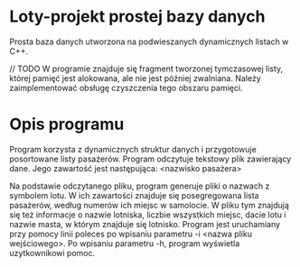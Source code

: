 # Loty-projekt prostej bazy danych
 Prosta baza danych utworzona na podwieszanych dynamicznych listach w C++.

// TODO W programie znajduje się fragment tworzonej tymczasowej listy, której pamięć jest alokowana, ale nie jest później zwalniana. Należy zaimplementować obsługę czyszczenia tego obszaru pamięci.

# Opis programu

Program korzysta z dynamicznych struktur danych i przygotowuje posortowane listy pasażerów. Program odczytuje tekstowy plik zawierający dane. Jego zawartość jest następująca:
<symbol lotu> <lotnisko startowe> <data lotu> <nazwisko pasażera> <nr miejsca>
 
Na podstawie odczytanego pliku, program generuje pliki o nazwach z symbolem lotu. W ich zawartości znajduje się posegregowana lista pasażerów, według numerów ich miejsc w samolocie. W pliku tym znajdują się też informacje o nazwie lotniska, liczbie wszystkich miejsc, dacie lotu i nazwie masta, w którym znajduje się lotnisko. Program jest uruchamiany przy pomocy linii poleces po wpisaniu parametru -i <nazwa pliku wejściowego>. Po wpisaniu parametru -h, program wyświetla uzytkownikowi pomoc.

